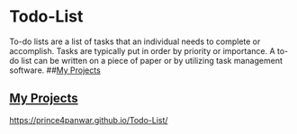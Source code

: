 # Todo-List
To-do lists are a list of tasks that an individual needs to complete or accomplish. Tasks are typically put in order by priority or importance. A to-do list can be written on a piece of paper or by utilizing task management software.
##<a href="prince4panwar.github.io" target="_blank">My Projects</a>
## <a href="https://prince4panwar.github.io" target="_blank">My Projects</a>
https://prince4panwar.github.io/Todo-List/
